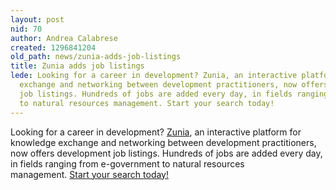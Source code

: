 ```yaml
---
layout: post
nid: 70
author: Andrea Calabrese
created: 1296841204
old_path: news/zunia-adds-job-listings
title: Zunia adds job listings
lede: Looking for a career in development? Zunia, an interactive platform for knowledge
  exchange and networking between development practitioners, now offers development
  job listings. Hundreds of jobs are added every day, in fields ranging from e-government
  to natural resources management. Start your search today!
---
```


Looking for a career in development? [Zunia](http://www.zunia.org/ "Zunia"), an interactive platform for knowledge exchange and networking between development practitioners, now offers development job listings. Hundreds of jobs are added every day, in fields ranging from e-government to natural resources management. [Start your search today!](http://jobs.zunia.org/ "Jobs@Zunia")
